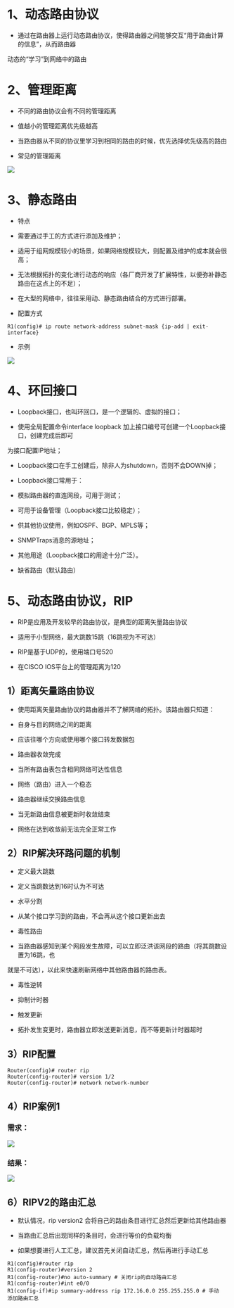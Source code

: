 # 1、动态路由协议

- 通过在路由器上运行动态路由协议，使得路由器之间能够交互“用于路由计算的信息”，从而路由器

动态的“学习”到网络中的路由

# 2、管理距离

- 不同的路由协议会有不同的管理距离

- 值越小的管理距离优先级越高

- 当路由器从不同的协议里学习到相同的路由的时候，优先选择优先级高的路由

- 常见的管理距离

![](images/WEBRESOURCEd026a6ab4badd4fd2cfbfb7365aeb752截图.png)

# 3、静态路由

- 特点

- 需要通过手工的方式进行添加及维护；

- 适用于组网规模较小的场景，如果网络规模较大，则配置及维护的成本就会很高；

- 无法根据拓扑的变化进行动态的响应（各厂商开发了扩展特性，以便弥补静态路由在这点上的不足）；

- 在大型的网络中，往往采用动、静态路由结合的方式进行部署。

- 配置方式

```
R1(config)# ip route network-address subnet-mask {ip-add | exit-interface} 
```

- 示例

![](images/WEBRESOURCE9b0c82ee89ed0f2d4dafaa8eebf6bef4截图.png)

# 4、环回接口

- Loopback接口，也叫环回口，是一个逻辑的、虚拟的接口；

- 使用全局配置命令interface loopback 加上接口编号可创建一个Loopback接口，创建完成后即可

为接口配置IP地址；

- Loopback接口在手工创建后，除非人为shutdown，否则不会DOWN掉；

- Loopback接口常用于：

- 模拟路由器的直连网段，可用于测试；

- 可用于设备管理（Loopback接口比较稳定）；

- 供其他协议使用，例如OSPF、BGP、MPLS等；

- SNMPTraps消息的源地址；

- 其他用途（Loopback接口的用途十分广泛）。

- 缺省路由（默认路由）

# 5、动态路由协议，RIP

- RIP是应用及开发较早的路由协议，是典型的距离矢量路由协议

- 适用于小型网络，最大跳数15跳（16跳视为不可达）

- RIP是基于UDP的，使用端口号520

- 在CISCO IOS平台上的管理距离为120

## 1）距离矢量路由协议

- 使用距离矢量路由协议的路由器并不了解网络的拓扑。该路由器只知道：

- 自身与目的网络之间的距离

- 应该往哪个方向或使用哪个接口转发数据包

- 路由器收敛完成

- 当所有路由表包含相同网络可达性信息

- 网络（路由）进入一个稳态

- 路由器继续交换路由信息

- 当无新路由信息被更新时收敛结束

- 网络在达到收敛前无法完全正常工作

## 2）RIP解决环路问题的机制

- 定义最大跳数

- 定义当跳数达到16时认为不可达

- 水平分割

- 从某个接口学习到的路由，不会再从这个接口更新出去

- 毒性路由

- 当路由器感知到某个网段发生故障，可以立即泛洪该网段的路由（将其跳数设置为16跳，也

就是不可达），以此来快速刷新网络中其他路由器的路由表。

- 毒性逆转

- 抑制计时器

- 触发更新

- 拓扑发生变更时，路由器立即发送更新消息，而不等更新计时器超时

## 3）RIP配置

```
Router(config)# router rip
Router(config-router)# version 1/2
Router(config-router)# network network-number
```

## 4）RIP案例1

### 需求：

![](images/WEBRESOURCEa48aecf7236915902af5778df205c142截图.png)

### 结果：

![](images/WEBRESOURCE414b0235d7aee5a714ee187efa8b148b截图.png)

## 6）RIPV2的路由汇总

- 默认情况，rip version2 会将自己的路由条目进行汇总然后更新给其他路由器

- 当路由汇总后出现同样的条目时，会进行等价的负载均衡

- 如果想要进行人工汇总，建议首先关闭自动汇总，然后再进行手动汇总

```
R1(config)#router rip
R1(config-router)#version 2
R1(config-router)#no auto-summary # 关闭rip的自动路由汇总
R1(config-router)#int e0/0
R1(config-if)#ip summary-address rip 172.16.0.0 255.255.255.0 # 手动
添加路由汇总
```